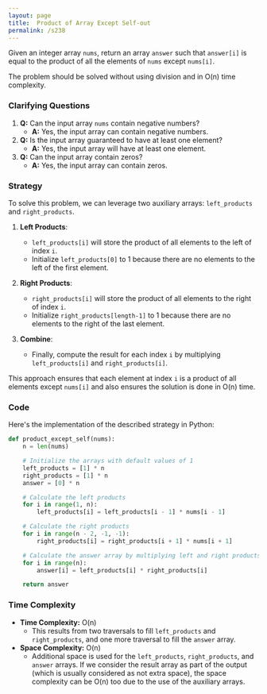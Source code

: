 ```yaml
---
layout: page
title:  Product of Array Except Self-out
permalink: /s238
---
```

Given an integer array `nums`, return an array `answer` such that `answer[i]` is equal to the product of all the elements of `nums` except `nums[i]`.

The problem should be solved without using division and in O(n) time complexity.

### Clarifying Questions
1. **Q:** Can the input array `nums` contain negative numbers?
   - **A:** Yes, the input array can contain negative numbers.
2. **Q:** Is the input array guaranteed to have at least one element?
   - **A:** Yes, the input array will have at least one element.
3. **Q:** Can the input array contain zeros?
   - **A:** Yes, the input array can contain zeros.

### Strategy
To solve this problem, we can leverage two auxiliary arrays: `left_products` and `right_products`.

1. **Left Products**:
   - `left_products[i]` will store the product of all elements to the left of index `i`.
   - Initialize `left_products[0]` to 1 because there are no elements to the left of the first element.

2. **Right Products**:
   - `right_products[i]` will store the product of all elements to the right of index `i`.
   - Initialize `right_products[length-1]` to 1 because there are no elements to the right of the last element.

3. **Combine**:
   - Finally, compute the result for each index `i` by multiplying `left_products[i]` and `right_products[i]`.

This approach ensures that each element at index `i` is a product of all elements except `nums[i]` and also ensures the solution is done in O(n) time.

### Code
Here's the implementation of the described strategy in Python:

```python
def product_except_self(nums):
    n = len(nums)

    # Initialize the arrays with default values of 1
    left_products = [1] * n
    right_products = [1] * n
    answer = [0] * n

    # Calculate the left products
    for i in range(1, n):
        left_products[i] = left_products[i - 1] * nums[i - 1]

    # Calculate the right products
    for i in range(n - 2, -1, -1):
        right_products[i] = right_products[i + 1] * nums[i + 1]

    # Calculate the answer array by multiplying left and right products
    for i in range(n):
        answer[i] = left_products[i] * right_products[i]

    return answer
```

### Time Complexity
- **Time Complexity:** O(n)
  - This results from two traversals to fill `left_products` and `right_products`, and one more traversal to fill the `answer` array.
- **Space Complexity:** O(n)
  - Additional space is used for the `left_products`, `right_products`, and `answer` arrays. If we consider the result array as part of the output (which is usually considered as not extra space), the space complexity can be O(n) too due to the use of the auxiliary arrays.